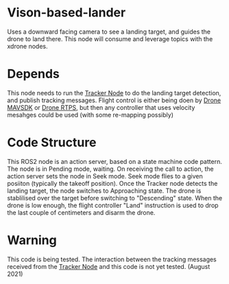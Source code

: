 # Vison-based-lander
Uses a downward facing camera to see a landing target, and guides the drone to land there.  This node will consume and leverage topics with the xdrone nodes.

# Depends
This node needs to run the [Tracker Node](https://github.com/slaghuis/Tracker) to do the landing target detection, and publish tracking messages.
Flight control is either being doen by [Drone MAVSDK](https://github.com/slaghuis/drone_mavsdk) or [Drone RTPS](https://github.com/slaghuis/drone_rtps), but then any controller that uses velocity mesahges could be used (with some re-mapping possibly)
# Code Structure
This ROS2 node is an action server, based on a state machine code pattern.  The node is in Pending mode, waiting.  On receiving the call to action, the action server sets the node in Seek mode.  Seek mode flies to a given posiiton (typically the takeoff position).  Once the Tracker node detects the landing target, the node switches to Approaching state.  The drone is stablilised over the target before switching to "Descending" state.  When the drone is low enough, the flight controller "Land" instruction is used to drop the last couple of centimeters and disarm the drone.
# Warning
This code is being tested.  The interaction between the tracking messages received from the [Tracker Node](https://github.com/slaghuis/Tracker) and this code is not yet tested.  (August 2021)
